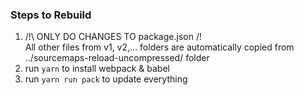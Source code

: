 ### Steps to Rebuild

1. /!\ ONLY DO CHANGES TO package.json /!\
   All other files from v1, v2,... folders are automatically copied from ../sourcemaps-reload-uncompressed/ folder
2. run `yarn` to install webpack & babel
3. run `yarn run pack` to update everything
